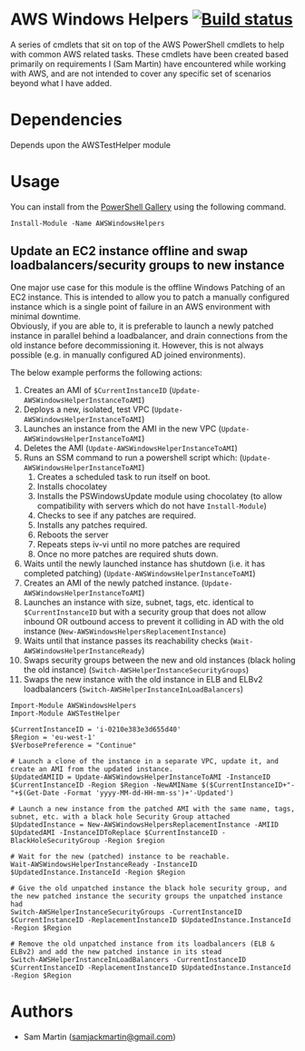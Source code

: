# AWS Windows Helpers [![Build status](https://ci.appveyor.com/api/projects/status/1fc07ur3jd49k5cr/branch/master?svg=true)](https://ci.appveyor.com/project/Sam-Martin/awswindowshelpers/branch/master)

A series of cmdlets that sit on top of the AWS PowerShell cmdlets to help with common AWS related tasks.
These cmdlets have been created based primarily on requirements I (Sam Martin) have encountered while working with AWS, and are not intended to cover any specific set of scenarios beyond what I have added. 



# Dependencies
Depends upon the AWSTestHelper module

# Usage
You can install from the [PowerShell Gallery](https://www.powershellgallery.com/packages/AWSWindowsHelpers/) using the following command.

```
Install-Module -Name AWSWindowsHelpers
```

## Update an EC2 instance offline and swap loadbalancers/security groups to new instance
One major use case for this module is the offline Windows Patching of an EC2 instance. 
This is intended to allow you to patch a manually configured instance which is a single point of failure in an AWS environment with minimal downtime.  
Obviously, if you are able to, it is preferable to launch a newly patched instance in parallel behind a loadbalancer, and drain connections from the old instance before decommissioning it. However, this is not always possible (e.g. in manually configured AD joined environments).  

The below example performs the following actions:  
1. Creates an AMI of `$CurrentInstanceID` (`Update-AWSWindowsHelperInstanceToAMI`)
2. Deploys a new, isolated, test VPC (`Update-AWSWindowsHelperInstanceToAMI`)
3. Launches an instance from the AMI in the new VPC (`Update-AWSWindowsHelperInstanceToAMI`)
4. Deletes the AMI (`Update-AWSWindowsHelperInstanceToAMI`)
5. Runs an SSM command to run a powershell script which: (`Update-AWSWindowsHelperInstanceToAMI`)
	1. Creates a scheduled task to run itself on boot.
	2. Installs chocolatey
	3. Installs the PSWindowsUpdate module using chocolatey (to allow compatibility with servers which do not have `Install-Module`)
	4. Checks to see if any patches are required.
	5. Installs any patches required.
	6. Reboots the server
	7. Repeats steps iv-vi until no more patches are required
	8. Once no more patches are required shuts down.
 6. Waits until the newly launched instance has shutdown (i.e. it has completed patching) (`Update-AWSWindowsHelperInstanceToAMI`)
 7. Creates an AMI of the newly patched instance. (`Update-AWSWindowsHelperInstanceToAMI`)
 8. Launches an instance with size, subnet, tags, etc. identical to `$CurrentInstanceID` but with a security group that does not allow inbound OR outbound access to prevent it colliding in AD with the old instance (`New-AWSWindowsHelpersReplacementInstance`)
 9. Waits until that instance passes its reachability checks (`Wait-AWSWindowsHelperInstanceReady`)
 10. Swaps security groups between the new and old instances (black holing the old instance) (`Switch-AWSHelperInstanceSecurityGroups`)
 11. Swaps the new instance with the old instance in ELB and ELBv2 loadbalancers (`Switch-AWSHelperInstanceInLoadBalancers`)

```
Import-Module AWSWindowsHelpers
Import-Module AWSTestHelper

$CurrentInstanceID = 'i-0210e383e3d655d40'
$Region = 'eu-west-1'
$VerbosePreference = "Continue"

# Launch a clone of the instance in a separate VPC, update it, and create an AMI from the updated instance.
$UpdatedAMIID = Update-AWSWindowsHelperInstanceToAMI -InstanceID $CurrentInstanceID -Region $Region -NewAMIName $($CurrentInstanceID+"-"+$(Get-Date -Format 'yyyy-MM-dd-HH-mm-ss')+'-Updated')

# Launch a new instance from the patched AMI with the same name, tags, subnet, etc. with a black hole Security Group attached
$UpdatedInstance = New-AWSWindowsHelpersReplacementInstance -AMIID $UpdatedAMI -InstanceIDToReplace $CurrentInstanceID -BlackHoleSecurityGroup -Region $region

# Wait for the new (patched) instance to be reachable.
Wait-AWSWindowsHelperInstanceReady -InstanceID $UpdatedInstance.InstanceId -Region $Region

# Give the old unpatched instance the black hole security group, and the new patched instance the security groups the unpatched instance had
Switch-AWSHelperInstanceSecurityGroups -CurrentInstanceID $CurrentInstanceID -ReplacementInstanceID $UpdatedInstance.InstanceId -Region $Region

# Remove the old unpatched instance from its loadbalancers (ELB & ELBv2) and add the new patched instance in its stead
Switch-AWSHelperInstanceInLoadBalancers -CurrentInstanceID $CurrentInstanceID -ReplacementInstanceID $UpdatedInstance.InstanceId -Region $Region
```

# Authors

- Sam Martin (samjackmartin@gmail.com)